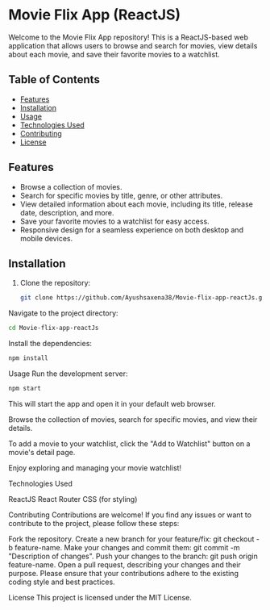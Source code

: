 # Movie Flix App (ReactJS)


Welcome to the Movie Flix App repository! This is a ReactJS-based web application that allows users to browse and search for movies, view details about each movie, and save their favorite movies to a watchlist.

## Table of Contents

- [Features](#features)
- [Installation](#installation)
- [Usage](#usage)
- [Technologies Used](#technologies-used)
- [Contributing](#contributing)
- [License](#license)

## Features

- Browse a collection of movies.
- Search for specific movies by title, genre, or other attributes.
- View detailed information about each movie, including its title, release date, description, and more.
- Save your favorite movies to a watchlist for easy access.
- Responsive design for a seamless experience on both desktop and mobile devices.

## Installation

1. Clone the repository:

   ```bash
   git clone https://github.com/Ayushsaxena38/Movie-flix-app-reactJs.git
Navigate to the project directory:

```bash
cd Movie-flix-app-reactJs
```
Install the dependencies:

```bash
npm install
```
Usage
Run the development server:

```bash
npm start
```

This will start the app and open it in your default web browser.

Browse the collection of movies, search for specific movies, and view their details.

To add a movie to your watchlist, click the "Add to Watchlist" button on a movie's detail page.

Enjoy exploring and managing your movie watchlist!

Technologies Used

ReactJS
React Router
CSS (for styling)

Contributing
Contributions are welcome! If you find any issues or want to contribute to the project, please follow these steps:

Fork the repository.
Create a new branch for your feature/fix: git checkout -b feature-name.
Make your changes and commit them: git commit -m "Description of changes".
Push your changes to the branch: git push origin feature-name.
Open a pull request, describing your changes and their purpose.
Please ensure that your contributions adhere to the existing coding style and best practices.

License
This project is licensed under the MIT License.
